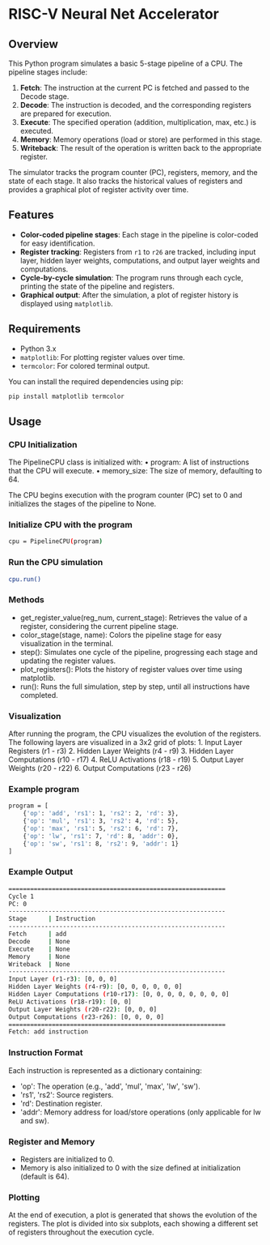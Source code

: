 # RISC-V Neural Net Accelerator

## Overview

This Python program simulates a basic 5-stage pipeline of a CPU. The pipeline stages include:

1. **Fetch**: The instruction at the current PC is fetched and passed to the Decode stage.
2. **Decode**: The instruction is decoded, and the corresponding registers are prepared for execution.
3. **Execute**: The specified operation (addition, multiplication, max, etc.) is executed.
4. **Memory**: Memory operations (load or store) are performed in this stage.
5. **Writeback**: The result of the operation is written back to the appropriate register.

The simulator tracks the program counter (PC), registers, memory, and the state of each stage. It also tracks the historical values of registers and provides a graphical plot of register activity over time.

## Features

- **Color-coded pipeline stages**: Each stage in the pipeline is color-coded for easy identification.
- **Register tracking**: Registers from `r1` to `r26` are tracked, including input layer, hidden layer weights, computations, and output layer weights and computations.
- **Cycle-by-cycle simulation**: The program runs through each cycle, printing the state of the pipeline and registers.
- **Graphical output**: After the simulation, a plot of register history is displayed using `matplotlib`.

## Requirements

- Python 3.x
- `matplotlib`: For plotting register values over time.
- `termcolor`: For colored terminal output.

You can install the required dependencies using pip:

```bash
pip install matplotlib termcolor
```
## Usage

### CPU Initialization

The PipelineCPU class is initialized with:
	•	program: A list of instructions that the CPU will execute.
	•	memory_size: The size of memory, defaulting to 64.

The CPU begins execution with the program counter (PC) set to 0 and initializes the stages of the pipeline to None.
### Initialize CPU with the program
```bash
cpu = PipelineCPU(program)
```
### Run the CPU simulation
```bash
cpu.run()
```
### Methods
- get_register_value(reg_num, current_stage): Retrieves the value of a register, considering the current pipeline stage.
- color_stage(stage, name): Colors the pipeline stage for easy visualization in the terminal.
- step(): Simulates one cycle of the pipeline, progressing each stage and updating the register values.
- plot_registers(): Plots the history of register values over time using matplotlib.
- run(): Runs the full simulation, step by step, until all instructions have completed.

### Visualization

After running the program, the CPU visualizes the evolution of the registers. The following layers are visualized in a 3x2 grid of plots:
	1.	Input Layer Registers (r1 - r3)
	2.	Hidden Layer Weights (r4 - r9)
	3.	Hidden Layer Computations (r10 - r17)
	4.	ReLU Activations (r18 - r19)
	5.	Output Layer Weights (r20 - r22)
	6.	Output Computations (r23 - r26)

### Example program
```bash
program = [
    {'op': 'add', 'rs1': 1, 'rs2': 2, 'rd': 3},
    {'op': 'mul', 'rs1': 3, 'rs2': 4, 'rd': 5},
    {'op': 'max', 'rs1': 5, 'rs2': 6, 'rd': 7},
    {'op': 'lw', 'rs1': 7, 'rd': 8, 'addr': 0},
    {'op': 'sw', 'rs1': 8, 'rs2': 9, 'addr': 1}
]
```
### Example Output
```bash
============================================================
Cycle 1
PC: 0
------------------------------------------------------------
Stage      | Instruction                   
------------------------------------------------------------
Fetch      | add                         
Decode     | None                        
Execute    | None                        
Memory     | None                        
Writeback  | None                        
------------------------------------------------------------
Input Layer (r1-r3): [0, 0, 0]
Hidden Layer Weights (r4-r9): [0, 0, 0, 0, 0, 0]
Hidden Layer Computations (r10-r17): [0, 0, 0, 0, 0, 0, 0, 0]
ReLU Activations (r18-r19): [0, 0]
Output Layer Weights (r20-r22): [0, 0, 0]
Output Computations (r23-r26): [0, 0, 0, 0]
============================================================
Fetch: add instruction
```
### Instruction Format

Each instruction is represented as a dictionary containing:
- 'op': The operation (e.g., 'add', 'mul', 'max', 'lw', 'sw').
- 'rs1', 'rs2': Source registers.
- 'rd': Destination register.
- 'addr': Memory address for load/store operations (only applicable for lw and sw).

###  Register and Memory
- Registers are initialized to 0.
- Memory is also initialized to 0 with the size defined at initialization (default is 64).

###  Plotting

At the end of execution, a plot is generated that shows the evolution of the registers. The plot is divided into six subplots, each showing a different set of registers throughout the execution cycle.

